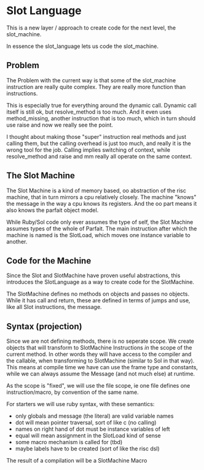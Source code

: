 # Slot Language

This is a new layer / approach to create code for the next level, the slot_machine.

In essence the slot_language lets us code the slot_machine.

## Problem

The Problem with the current way is that some of the slot_machine instruction are
really quite complex. They are really more function than instructions.

This is especially true for everything around the dynamic call. Dynamic call itself
is still ok, but resolve_method is too much. And it even uses method_missing, another
instruction that is too much, which in turn should use raise and now we really see
the point.

I thought about making those "super" instruction real methods and just calling them,
but the calling overhead is just too much, and really it is the wrong tool for the
job. Calling implies switching of context, while resolve_method and raise and mm
really all operate on the same context.

## The Slot Machine

The Slot Machine is a kind of memory based, oo abstraction of the risc machine, that in
turn mirrors a cpu relatively closely. The machine "knows" the message in the way a
cpu knows its registers. And the oo part means it also knows the parfait object
model.

While Ruby/Sol code only ever assumes the type of self, the Slot Machine assumes types
of the whole of Parfait. The main instruction after which the machine is named is
the SlotLoad, which moves one instance variable to another.

## Code for the Machine

Since the Slot and SlotMachine have proven useful abstractions, this introduces the
SlotLanguage as a way to create code for the SlotMachine.

The SlotMachine defines no methods on objects and passes no objects. While it has call
and return, these are defined in terms of jumps and use, like all Slot instructions,
the message.

## Syntax (projection)

Since we are not defining methods, there is no seperate scope. We create objects that
will transform to SlotMachine Instructions _in_ the scope of the current method.
In other words they will have access to the compiler and the callable, when transforming
to SlotMachine (similar to Sol in that way). This means at compile time we have
can use the frame type and constants, while we can always assume the Message (and not
much else) at runtime.

As the scope is "fixed", we will use the file scope, ie one file defines one
instruction/macro, by convention of the same name.

For starters we will use ruby syntax, with these semantics:
- only globals and message (the literal) are valid variable names
- dot will mean pointer traversal, sort of like c (no calling)
- names on right hand of dot must be instance variables of left
- equal will mean assignment in the SlotLoad kind of sense
- some macro mechanism is called for (tbd)
- maybe labels have to be created (sort of like the risc dsl)

The result of a compilation will be a SlotMachine Macro

